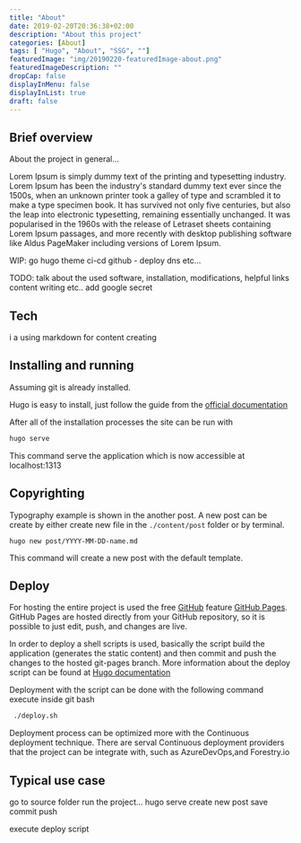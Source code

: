 ```yaml
---
title: "About"
date: 2019-02-20T20:36:38+02:00
description: "About this project"
categories: [About]
tags: [ "Hugo", "About", "SSG", ""]
featuredImage: "img/20190220-featuredImage-about.png"
featuredImageDescription: ""
dropCap: false
displayInMenu: false
displayInList: true
draft: false
---
```




## Brief overview

About the project in general...

Lorem Ipsum is simply dummy text of the printing and typesetting industry. Lorem Ipsum has been the industry's standard dummy text ever since the 1500s, when an unknown printer took a galley of type and scrambled it to make a type specimen book. It has survived not only five centuries, but also the leap into electronic typesetting, remaining essentially unchanged. It was popularised in the 1960s with the release of Letraset sheets containing Lorem Ipsum passages, and more recently with desktop publishing software like Aldus PageMaker including versions of Lorem Ipsum.


WIP:
go
hugo
theme
ci-cd
github - deploy
dns
etc...


TODO: talk about the used software, installation, modifications, helpful links content writing etc..
add google secret
## Tech


i a using markdown for content creating

## Installing and running

Assuming git is already installed.

Hugo is easy to install, just follow the guide from the [official documentation](https://gohugo.io/getting-started/installing/)

After all of the installation processes the site can be run with

```sh
hugo serve
```

This command serve the application which is now accessible at localhost:1313

## Copyrighting

Typography example is shown in the another post.
A new post can be create by either create new file in the ``./content/post`` folder or by terminal.

```shell
hugo new post/YYYY-MM-DD-name.md
```

This command will create a new post with the default template.

## Deploy

For hosting the entire project is used the free [GitHub](https://github.com/) feature [GitHub Pages](https://pages.github.com/). GitHub Pages are hosted directly from your GitHub repository, so it is possible to just edit, push, and changes are live.

In order to deploy a shell scripts is used, basically the script build the application (generates the static content) and then commit and push the changes to the hosted git-pages branch. More information about the deploy script can be found at [Hugo documentation](https://gohugo.io/hosting-and-deployment/hosting-on-github/)

Deployment with the script can be done with the following command execute inside git bash

```sh
 ./deploy.sh
```

Deployment process can be optimized more with the Continuous deployment technique.
There are serval Continuous deployment providers that the project can be integrate with, such as AzureDevOps,and Forestry.io

## Typical use case

go to source folder
run the project... hugo serve
create new post
save
commit
push

execute deploy script


